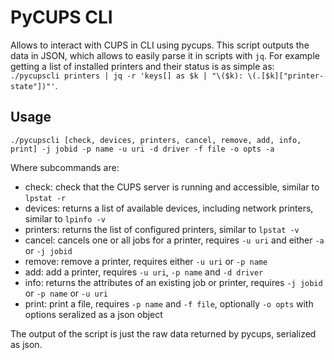 # PyCUPS CLI
Allows to interact with CUPS in CLI using pycups. This script outputs the data in JSON, which allows to easily parse it in scripts with `jq`. For example getting a list of installed printers and their status is as simple as: `./pycupscli printers | jq -r 'keys[] as $k | "\($k): \(.[$k]["printer-state"])"'`.

## Usage
```
./pycupscli [check, devices, printers, cancel, remove, add, info, print] -j jobid -p name -u uri -d driver -f file -o opts -a
```

Where subcommands are:

- check: check that the CUPS server is running and accessible, similar to `lpstat -r`
- devices: returns a list of available devices, including network printers, similar to `lpinfo -v`
- printers: returns the list of configured printers, similar to `lpstat -v`
- cancel: cancels one or all jobs for a printer, requires `-u uri` and either `-a` or `-j jobid`
- remove: remove a printer, requires either `-u uri` or `-p name`
- add: add a printer, requires `-u uri`, `-p name` and `-d driver`
- info: returns the attributes of an existing job or printer, requires `-j jobid` or `-p name` or `-u uri`
- print: print a file, requires `-p name` and `-f file`, optionally `-o opts` with options seralized as a json object

The output of the script is just the raw data returned by pycups, serialized as json.

